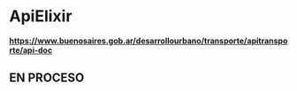 # ApiElixir

**https://www.buenosaires.gob.ar/desarrollourbano/transporte/apitransporte/api-doc**

## EN PROCESO

